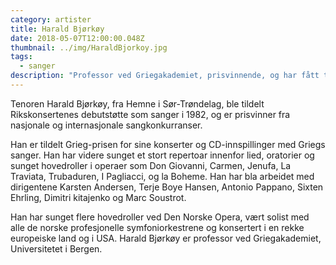 ```yaml
---
category: artister
title: Harald Bjørkøy
date: 2018-05-07T12:00:00.048Z
thumbnail: ../img/HaraldBjorkoy.jpg
tags:
  - sanger
description: "Professor ved Griegakademiet, prisvinnende, og har fått tildelt Grieg-prisen for sine konserter og CD-innspillinger med Griegs sanger."
---
```

Tenoren Harald Bjørkøy, fra Hemne i Sør-Trøndelag, ble tildelt Rikskonsertenes debutstøtte som sanger i 1982, og er prisvinner fra nasjonale og internasjonale sangkonkurranser.

Han er tildelt Grieg-prisen for sine konserter og CD-innspillinger med Griegs sanger. Han har videre sunget et stort repertoar innenfor lied, oratorier og sunget hovedroller i operaer som Don Giovanni, Carmen, Jenufa, La Traviata, Trubaduren, I Pagliacci, og la Boheme. Han har bla arbeidet med dirigentene Karsten Andersen, Terje Boye Hansen, Antonio Pappano, Sixten Ehrling, Dimitri kitajenko og Marc Soustrot.

Han har sunget flere hovedroller ved Den Norske Opera, vært solist med alle de norske profesjonelle symfoniorkestrene og  konsertert i en rekke europeiske land og i USA. Harald Bjørkøy er professor ved Griegakademiet, Universitetet i Bergen.
